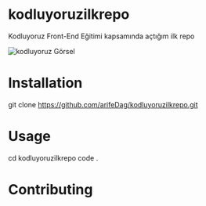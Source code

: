 # kodluyoruzilkrepo
Kodluyoruz Front-End Eğitimi kapsamında açtığım ilk repo

![kodluyoruz Görsel](https://pbs.twimg.com/media/ExqHWYAWEAgFQcU?format=png&name=medium)

# Installation

git clone https://github.com/arifeDag/kodluyoruzilkrepo.git

# Usage

cd kodluyoruzilkrepo
code .

# Contributing